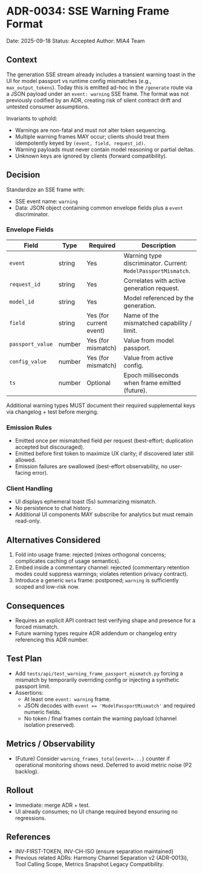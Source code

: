 # ADR-0034: SSE Warning Frame Format

Date: 2025-09-18
Status: Accepted
Author: MIA4 Team

## Context

The generation SSE stream already includes a transient warning toast in the UI for model passport vs runtime config mismatches (e.g., `max_output_tokens`). Today this is emitted ad-hoc in the `/generate` route via a JSON payload under an `event: warning` SSE frame. The format was not previously codified by an ADR, creating risk of silent contract drift and untested consumer assumptions.

Invariants to uphold:

- Warnings are non-fatal and must not alter token sequencing.
- Multiple warning frames MAY occur; clients should treat them idempotently keyed by `(event, field, request_id)`.
- Warning payloads must never contain model reasoning or partial deltas.
- Unknown keys are ignored by clients (forward compatibility).

## Decision

Standardize an SSE frame with:

- SSE event name: `warning`
- Data: JSON object containing common envelope fields plus a `event` discriminator.

### Envelope Fields

| Field | Type | Required | Description |
|-------|------|----------|-------------|
| `event` | string | Yes | Warning type discriminator. Current: `ModelPassportMismatch`. |
| `request_id` | string | Yes | Correlates with active generation request. |
| `model_id` | string | Yes | Model referenced by the generation. |
| `field` | string | Yes (for current event) | Name of the mismatched capability / limit. |
| `passport_value` | number | Yes (for mismatch) | Value from model passport. |
| `config_value` | number | Yes (for mismatch) | Value from active config. |
| `ts` | number | Optional | Epoch milliseconds when frame emitted (future). |

Additional warning types MUST document their required supplemental keys via changelog + test before merging.

### Emission Rules

- Emitted once per mismatched field per request (best-effort; duplication accepted but discouraged).
- Emitted before first token to maximize UX clarity; if discovered later still allowed.
- Emission failures are swallowed (best-effort observability, no user-facing error).

### Client Handling

- UI displays ephemeral toast (5s) summarizing mismatch.
- No persistence to chat history.
- Additional UI components MAY subscribe for analytics but must remain read-only.

## Alternatives Considered

1. Fold into usage frame: rejected (mixes orthogonal concerns; complicates caching of usage semantics).
2. Embed inside a commentary channel: rejected (commentary retention modes could suppress warnings; violates retention privacy contract).
3. Introduce a generic `meta` frame: postponed; `warning` is sufficiently scoped and low-risk now.

## Consequences

- Requires an explicit API contract test verifying shape and presence for a forced mismatch.
- Future warning types require ADR addendum or changelog entry referencing this ADR number.

## Test Plan

- Add `tests/api/test_warning_frame_passport_mismatch.py` forcing a mismatch by temporarily overriding config or injecting a synthetic passport limit.
- Assertions:
  - At least one `event: warning` frame.
  - JSON decodes with `event == 'ModelPassportMismatch'` and required numeric fields.
  - No token / final frames contain the warning payload (channel isolation preserved).

## Metrics / Observability

- (Future) Consider `warning_frames_total{event=...}` counter if operational monitoring shows need. Deferred to avoid metric noise (P2 backlog).

## Rollout

- Immediate: merge ADR + test.
- UI already consumes; no UI change required beyond ensuring no regressions.

## References

- INV-FIRST-TOKEN, INV-CH-ISO (ensure separation maintained)
- Previous related ADRs: Harmony Channel Separation v2 (ADR-0013i), Tool Calling Scope, Metrics Snapshot Legacy Compatibility.
